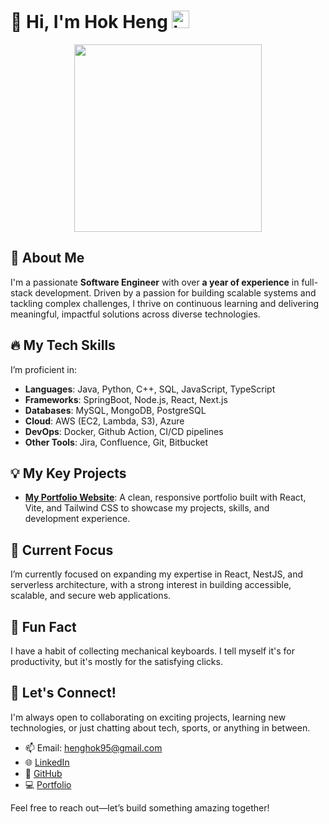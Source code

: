 # 👋 Hi, I'm Hok Heng <img src="https://user-images.githubusercontent.com/1303154/88677602-1635ba80-d120-11ea-84d8-d263ba5fc3c0.gif" width="28px" height="28px" alt="hi">

<div id="header" align="center">
  <img src="https://github.com/Anmol-Baranwal/Cool-GIFs-For-GitHub/assets/74038190/49abd3ca-b048-4f27-b7e0-ea6a7b172ac3" width="300"/>
</div>

## 🚀 About Me

I'm a passionate **Software Engineer** with over **a year of experience** in full-stack development. Driven by a passion for building scalable systems and tackling complex challenges, I thrive on continuous learning and delivering meaningful, impactful solutions across diverse technologies.
## 🔥 My Tech Skills

I’m proficient in:
- **Languages**: Java, Python, C++, SQL, JavaScript, TypeScript
- **Frameworks**: SpringBoot, Node.js, React, Next.js
- **Databases**: MySQL, MongoDB, PostgreSQL
- **Cloud**: AWS (EC2, Lambda, S3), Azure
- **DevOps**: Docker, Github Action, CI/CD pipelines
- **Other Tools**: Jira, Confluence, Git, Bitbucket

## 💡 My Key Projects

- **[My Portfolio Website](https://hokheng.vercel.app/)**: A clean, responsive portfolio built with React, Vite, and Tailwind CSS to showcase my projects, skills, and development experience.

## 🎯 Current Focus

I’m currently focused on expanding my expertise in React, NestJS, and serverless architecture, with a strong interest in building accessible, scalable, and secure web applications.

## 🌟 Fun Fact

I have a habit of collecting mechanical keyboards. I tell myself it's for productivity, but it's mostly for the satisfying clicks.

## 💬 Let's Connect!

I'm always open to collaborating on exciting projects, learning new technologies, or just chatting about tech, sports, or anything in between.

- 📫 Email: [henghok95@gmail.com](mailto:henghok95@gmail.com)
- 🌐 [LinkedIn](https://www.linkedin.com/in/hokheng/)
- 🐙 [GitHub](https://github.com/HHok95)
- 💻 [Portfolio](https://hokheng.com/)

Feel free to reach out—let’s build something amazing together!
